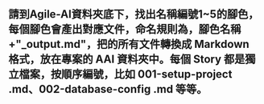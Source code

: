 ## 請到Agile-AI資料夾底下，找出名稱編號1~5的腳色，每個腳色會產出對應文件，命名規則為，腳色名稱+"_output.md"，把的所有文件轉換成 Markdown 格式，放在專案的 AAI 資料夾中。每個 Story 都是獨立檔案，按順序編號，比如 001-setup-project .md、002-database-config .md 等等。